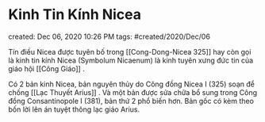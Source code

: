 # Kinh Tin Kính Nicea

created: Dec 06, 2020 10:26 PM
tags: #created/2020/Dec/06

Tín điều Nicea được tuyên bố trong [[Cong-Dong-Nicea 325]]  hay còn gọi là kinh tin kính Nicea (Symbolum Nicaenum) là kinh tuyên xưng đức tin của giáo hội [[Công Giáo]] . 

Có 2 bản kinh Nicea, bản nguyên thủy do Công đồng Nicea I (325) soạn để chống [[Lạc Thuyết Arius]] . Và một bản được sửa chữa bổ sung trong Công đồng Consantinopole I (381), bản thứ 2 phổ biến hơn. Bản gốc có kèm theo bốn lời lên án tuyệt thông lạc giáo Arius.
